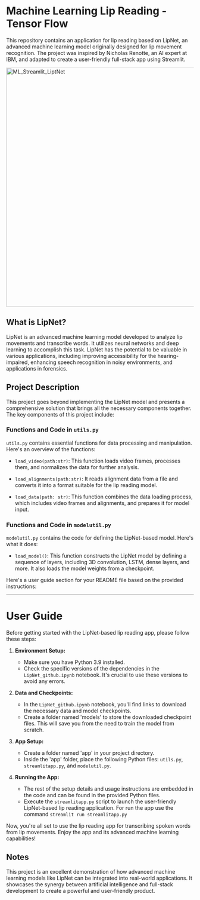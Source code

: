 # Machine Learning Lip Reading - Tensor Flow

This repository contains an application for lip reading based on LipNet, an advanced machine learning model originally designed for lip movement recognition. The project was inspired by Nicholas Renotte, an AI expert at IBM, and adapted to create a user-friendly full-stack app using Streamlit.

<img width="640" alt="ML_Streamlit_LiptNet" src="https://github.com/TobiasMaissen/LipNet_Tensorflow/assets/38552872/e1c5c08a-5ebc-4d36-835f-c16ae3ac1c3c">



## What is LipNet?

LipNet is an advanced machine learning model developed to analyze lip movements and transcribe words. It utilizes neural networks and deep learning to accomplish this task. LipNet has the potential to be valuable in various applications, including improving accessibility for the hearing-impaired, enhancing speech recognition in noisy environments, and applications in forensics.

## Project Description

This project goes beyond implementing the LipNet model and presents a comprehensive solution that brings all the necessary components together. The key components of this project include:

### Functions and Code in `utils.py`

`utils.py` contains essential functions for data processing and manipulation. Here's an overview of the functions:

- `load_video(path:str)`: This function loads video frames, processes them, and normalizes the data for further analysis.

- `load_alignments(path:str)`: It reads alignment data from a file and converts it into a format suitable for the lip reading model.

- `load_data(path: str)`: This function combines the data loading process, which includes video frames and alignments, and prepares it for model input.

### Functions and Code in `modelutil.py`

`modelutil.py` contains the code for defining the LipNet-based model. Here's what it does:

- `load_model()`: This function constructs the LipNet model by defining a sequence of layers, including 3D convolution, LSTM, dense layers, and more. It also loads the model weights from a checkpoint.


Here's a user guide section for your README file based on the provided instructions:

---

# User Guide

Before getting started with the LipNet-based lip reading app, please follow these steps:

1. **Environment Setup:**
   - Make sure you have Python 3.9 installed.
   - Check the specific versions of the dependencies in the `LipNet_github.ipynb` notebook. It's crucial to use these versions to avoid any errors.

2. **Data and Checkpoints:**
   - In the `LipNet_github.ipynb` notebook, you'll find links to download the necessary data and model checkpoints.
   - Create a folder named 'models' to store the downloaded checkpoint files. This will save you from the need to train the model from scratch.

3. **App Setup:**
   - Create a folder named 'app' in your project directory.
   - Inside the 'app' folder, place the following Python files: `utils.py`, `streamlitapp.py`, and `modelutil.py`.

4. **Running the App:**
   - The rest of the setup details and usage instructions are embedded in the code and can be found in the provided Python files.
   - Execute the `streamlitapp.py` script to launch the user-friendly LipNet-based lip reading application. For run the app use the command `streamlit run streamlitapp.py`

Now, you're all set to use the lip reading app for transcribing spoken words from lip movements. Enjoy the app and its advanced machine learning capabilities!

## Notes

This project is an excellent demonstration of how advanced machine learning models like LipNet can be integrated into real-world applications. It showcases the synergy between artificial intelligence and full-stack development to create a powerful and user-friendly product.

